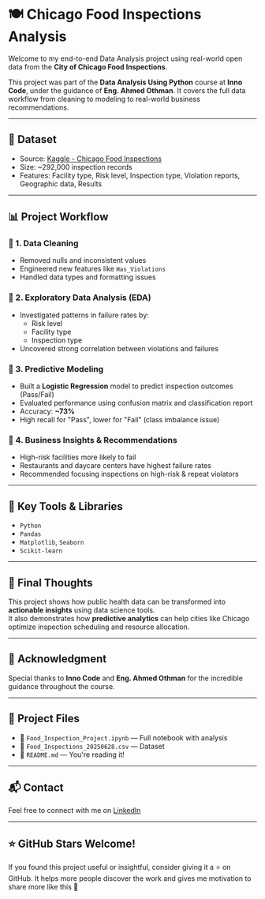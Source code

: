 # 🍽️ Chicago Food Inspections Analysis

Welcome to my end-to-end Data Analysis project using real-world open data from the **City of Chicago Food Inspections**.

This project was part of the **Data Analysis Using Python** course at **Inno Code**, under the guidance of **Eng. Ahmed Othman**. It covers the full data workflow from cleaning to modeling to real-world business recommendations.

---

## 📁 Dataset
- Source: [Kaggle - Chicago Food Inspections](https://www.kaggle.com/datasets/ahmedosman5/chicago-food-inspections-2025-06-28)
- Size: ~292,000 inspection records
- Features: Facility type, Risk level, Inspection type, Violation reports, Geographic data, Results

---

## 📊 Project Workflow

### 🔹 1. Data Cleaning
- Removed nulls and inconsistent values
- Engineered new features like `Has_Violations`
- Handled data types and formatting issues

### 🔹 2. Exploratory Data Analysis (EDA)
- Investigated patterns in failure rates by:
  - Risk level
  - Facility type
  - Inspection type
- Uncovered strong correlation between violations and failures

### 🔹 3. Predictive Modeling
- Built a **Logistic Regression** model to predict inspection outcomes (Pass/Fail)
- Evaluated performance using confusion matrix and classification report
- Accuracy: **~73%**
- High recall for "Pass", lower for "Fail" (class imbalance issue)

### 🔹 4. Business Insights & Recommendations
- High-risk facilities more likely to fail
- Restaurants and daycare centers have highest failure rates
- Recommended focusing inspections on high-risk & repeat violators

---

## 📌 Key Tools & Libraries
- `Python`
- `Pandas`
- `Matplotlib`, `Seaborn`
- `Scikit-learn`

---

## 📎 Final Thoughts

This project shows how public health data can be transformed into **actionable insights** using data science tools.  
It also demonstrates how **predictive analytics** can help cities like Chicago optimize inspection scheduling and resource allocation.

---

## 🙌 Acknowledgment

Special thanks to **Inno Code** and **Eng. Ahmed Othman** for the incredible guidance throughout the course.

---

## 🔗 Project Files

- 📘 `Food_Inspection_Project.ipynb` — Full notebook with analysis
- 📄 `Food_Inspections_20250628.csv` — Dataset
- 📝 `README.md` — You're reading it!

---

## 📬 Contact

Feel free to connect with me on [LinkedIn](www.linkedin.com/in/mostafa-refaat-80987a317)  

---

## ⭐ GitHub Stars Welcome!

If you found this project useful or insightful, consider giving it a ⭐ on GitHub. It helps more people discover the work and gives me motivation to share more like this 🙏
